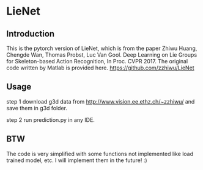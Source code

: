 # LieNet
## Introduction
This is the pytorch version of LieNet, which is from the paper Zhiwu Huang, Chengde Wan, Thomas Probst, Luc Van Gool. Deep Learning on Lie Groups for Skeleton-based Action Recognition, In Proc. CVPR 2017.
The original code written by Matlab is provided here. https://github.com/zzhiwu/LieNet
## Usage
step 1 download g3d data from http://www.vision.ee.ethz.ch/~zzhiwu/ and save them in g3d folder.

step 2 run prediction.py in any IDE.
## BTW
The code is very simplified with some functions not implemented like load trained model, etc. I will implement them in the future! :)
